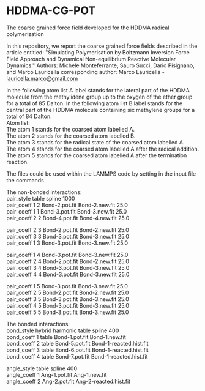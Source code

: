 # HDDMA-CG-POT
The coarse grained force field developed for the HDDMA radical polymerization

In this repository, we report the coarse grained force fields described in the article entitled:
"Simulating Polymerisation by Boltzmann Inversion Force Field Approach and Dynamical Non-equilibrium Reactive Molecular Dynamics."
Authors:
Michele Monteferrante, Sauro Succi, Dario Pisignano, and Marco Lauricella
corresponding author: Marco Lauricella - lauricella.marco@gmail.com

In the following atom list A label stands for the lateral part of the HDDMA molecule 
from the methylidene group up to the oxygen of the ether group for a total of 85 Dalton.
In the following atom list B label stands for the central part of the HDDMA molecule 
containing six methylene groups for a total of 84 Dalton.     
Atom list:       
The atom 1 stands for the coarsed atom labelled A.    
The atom 2 stands for the coarsed atom labelled B.     
The atom 3 stands for the radical state of the coarsed atom labelled A.      
The atom 4 stands for the coarsed atom labelled A after the radical addition.       
The atom 5 stands for the coarsed atom labelled A after the termination reaction.       

The files could be used within the LAMMPS code by setting in the input file the commands    

The non-bonded interactions:     
pair_style table spline 1000       
pair_coeff 1 2 Bond-2.pot.fit Bond-2.new.fit 25.0   
pair_coeff 1 1 Bond-3.pot.fit Bond-3.new.fit 25.0    
pair_coeff 2 2 Bond-4.pot.fit Bond-4.new.fit 25.0   

pair_coeff 2 3 Bond-2.pot.fit Bond-2.new.fit 25.0   
pair_coeff 3 3 Bond-3.pot.fit Bond-3.new.fit 25.0   
pair_coeff 1 3 Bond-3.pot.fit Bond-3.new.fit 25.0   

pair_coeff 1 4 Bond-3.pot.fit Bond-3.new.fit 25.0   
pair_coeff 2 4 Bond-2.pot.fit Bond-2.new.fit 25.0   
pair_coeff 3 4 Bond-3.pot.fit Bond-3.new.fit 25.0   
pair_coeff 4 4 Bond-3.pot.fit Bond-3.new.fit 25.0   

pair_coeff 1 5  Bond-3.pot.fit Bond-3.new.fit 25.0    
pair_coeff 2 5  Bond-2.pot.fit Bond-2.new.fit 25.0   
pair_coeff 3 5  Bond-3.pot.fit Bond-3.new.fit 25.0   
pair_coeff 4 5  Bond-3.pot.fit Bond-3.new.fit 25.0   
pair_coeff 5 5  Bond-3.pot.fit Bond-3.new.fit 25.0   

The bonded interactions:   
bond_style hybrid harmonic table spline 400    
bond_coeff 1 table Bond-1.pot.fit Bond-1.new.fit     
bond_coeff 2 table Bond-5.pot.fit Bond-1-reacted.hist.fit   
bond_coeff 3 table Bond-6.pot.fit Bond-1-reacted.hist.fit     
bond_coeff 4 table Bond-7.pot.fit Bond-1-reacted.hist.fit     

angle_style table spline 400     
angle_coeff 1 Ang-1.pot.fit Ang-1.new.fit   
angle_coeff 2 Ang-2.pot.fit Ang-2-reacted.hist.fit   



